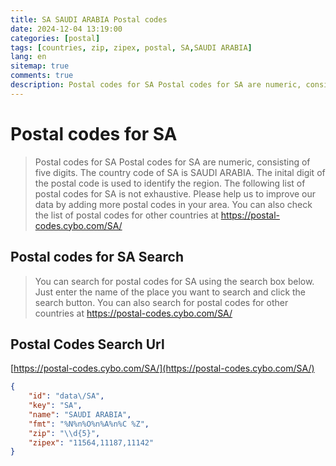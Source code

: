 ```yaml
---
title: SA SAUDI ARABIA Postal codes 
date: 2024-12-04 13:19:00
categories: [postal]
tags: [countries, zip, zipex, postal, SA,SAUDI ARABIA]
lang: en
sitemap: true
comments: true
description: Postal codes for SA Postal codes for SA are numeric, consisting of five digits. The country code of SA is SAUDI ARABIA. The inital digit of the postal code is used to identify the region. The following list of postal codes for SA is not exhaustive. Please help us to improve our data by adding more postal codes in your area. You can also check the list of postal codes for other countries at https://postal-codes.cybo.com/SA/
---
```


# Postal codes for SA
> Postal codes for SA Postal codes for SA are numeric, consisting of five digits. The country code of SA is SAUDI ARABIA. The inital digit of the postal code is used to identify the region. The following list of postal codes for SA is not exhaustive. Please help us to improve our data by adding more postal codes in your area. You can also check the list of postal codes for other countries at https://postal-codes.cybo.com/SA/

## Postal codes for SA Search 
> You can search for postal codes for SA using the search box below. Just enter the name of the place you want to search and click the search button. You can also search for postal codes for other countries at https://postal-codes.cybo.com/SA/

## Postal Codes Search Url

[https://postal-codes.cybo.com/SA/](https://postal-codes.cybo.com/SA/)
```json
{
    "id": "data\/SA",
    "key": "SA",
    "name": "SAUDI ARABIA",
    "fmt": "%N%n%O%n%A%n%C %Z",
    "zip": "\\d{5}",
    "zipex": "11564,11187,11142"
}
```
